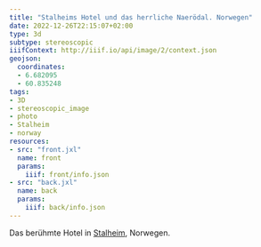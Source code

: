 ```yaml
---
title: "Stalheims Hotel und das herrliche Naerödal. Norwegen"
date: 2022-12-26T22:15:07+02:00
type: 3d
subtype: stereoscopic
iiifContext: http://iiif.io/api/image/2/context.json
geojson:
  coordinates:
  - 6.682095
  - 60.835248
tags:
- 3D
- stereoscopic_image
- photo
- Stalheim
- norway
resources:
- src: "front.jxl"
  name: front
  params:
    iiif: front/info.json
- src: "back.jxl"
  name: back
  params:
    iiif: back/info.json
---
```


Das berühmte Hotel in [Stalheim](https://de.wikipedia.org/wiki/Stalheim), Norwegen.
